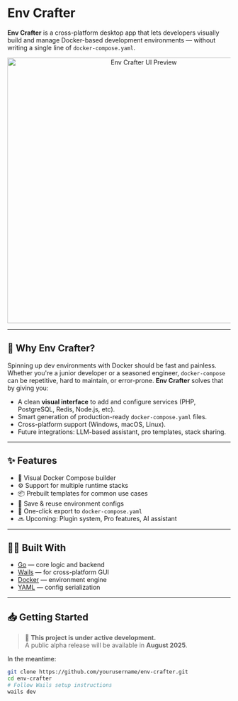 # Env Crafter

**Env Crafter** is a cross-platform desktop app that lets developers visually build and manage Docker-based development environments — without writing a single line of `docker-compose.yaml`.

<p align="center">
  <img src="https://your-screenshot-url" width="600" alt="Env Crafter UI Preview" />
</p>

---

## 🚀 Why Env Crafter?

Spinning up dev environments with Docker should be fast and painless. Whether you're a junior developer or a seasoned engineer, `docker-compose` can be repetitive, hard to maintain, or error-prone. **Env Crafter** solves that by giving you:

- A clean **visual interface** to add and configure services (PHP, PostgreSQL, Redis, Node.js, etc).
- Smart generation of production-ready `docker-compose.yaml` files.
- Cross-platform support (Windows, macOS, Linux).
- Future integrations: LLM-based assistant, pro templates, stack sharing.

---

## ✨ Features

- 🐳 Visual Docker Compose builder
- ⚙️ Support for multiple runtime stacks
- 📦 Prebuilt templates for common use cases
- 💾 Save & reuse environment configs
- 📁 One-click export to `docker-compose.yaml`
- 🔜 Upcoming: Plugin system, Pro features, AI assistant

---

## 🧑‍💻 Built With

- [Go](https://go.dev/) — core logic and backend
- [Wails](https://wails.io/) — for cross-platform GUI
- [Docker](https://www.docker.com/) — environment engine
- [YAML](https://yaml.org/) — config serialization

---

## 📥 Getting Started

> 🚧 **This project is under active development.**  
> A public alpha release will be available in **August 2025**.

In the meantime:

```bash
git clone https://github.com/yourusername/env-crafter.git
cd env-crafter
# Follow Wails setup instructions
wails dev
